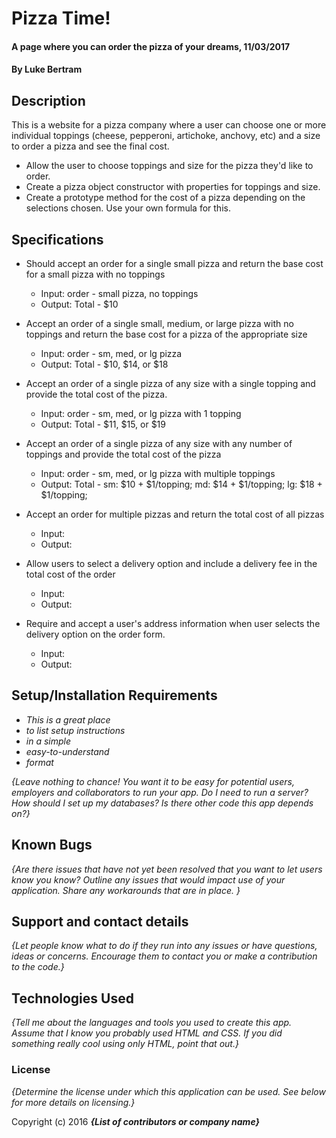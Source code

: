 # Pizza Time!

#### A page where you can order the pizza of your dreams, 11/03/2017

#### By Luke Bertram

## Description

This is a website for a pizza company where a user can choose one or more individual toppings (cheese, pepperoni, artichoke, anchovy, etc) and a size to order a pizza and see the final cost.

* Allow the user to choose toppings and size for the pizza they'd like to order.  
* Create a pizza object constructor with properties for toppings and size.
* Create a prototype method for the cost of a pizza depending on the selections chosen. Use your own formula for this.

## Specifications

* Should accept an order for a single small pizza and return the base cost for a small pizza with no toppings
  * Input: order - small pizza, no toppings
  * Output: Total - $10


* Accept an order of a single small, medium, or large pizza with no toppings and return the base cost for a pizza of the appropriate size
  * Input: order - sm, med, or lg pizza
  * Output: Total - $10, $14, or $18


* Accept an order of a single pizza of any size with a single topping and provide the total cost of the pizza.
  * Input: order - sm, med, or lg pizza with 1 topping
  * Output: Total - $11, $15, or $19


* Accept an order of a single pizza of any size with any number of toppings and provide the total cost of the pizza
  * Input: order - sm, med, or lg pizza with multiple toppings
  * Output: Total - sm: $10 + $1/topping; md: $14 + $1/topping; lg: $18 + $1/topping;


* Accept an order for multiple pizzas and return the total cost of all pizzas
  * Input:
  * Output:


* Allow users to select a delivery option and include a delivery fee in the total cost of the order
  * Input:
  * Output:

* Require and accept a user's address information when user selects the delivery option on the order form.
  * Input:
  * Output:


## Setup/Installation Requirements

* _This is a great place_
* _to list setup instructions_
* _in a simple_
* _easy-to-understand_
* _format_

_{Leave nothing to chance! You want it to be easy for potential users, employers and collaborators to run your app. Do I need to run a server? How should I set up my databases? Is there other code this app depends on?}_

## Known Bugs

_{Are there issues that have not yet been resolved that you want to let users know you know?  Outline any issues that would impact use of your application.  Share any workarounds that are in place. }_

## Support and contact details

_{Let people know what to do if they run into any issues or have questions, ideas or concerns.  Encourage them to contact you or make a contribution to the code.}_

## Technologies Used

_{Tell me about the languages and tools you used to create this app. Assume that I know you probably used HTML and CSS. If you did something really cool using only HTML, point that out.}_

### License

*{Determine the license under which this application can be used.  See below for more details on licensing.}*

Copyright (c) 2016 **_{List of contributors or company name}_**
